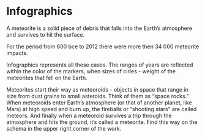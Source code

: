 # Infographics

A meteorite is a solid piece of debris that falls into the Earth’s atmosphere and survives to hit the surface.

For the period from 600 bce to 2012 there were more then 34 000 meteorite impacts.

Infographics represents all these cases. The ranges of years are reflected within the color of the markers, when sizes of cirles - weight of the meteorites that fell on the Earth.

Meteorites start their way as meteoroids - objects in space that range in size from dust grains to small asteroids. Think of them as “space rocks." When meteoroids enter Earth’s atmosphere (or that of another planet, like Mars) at high speed and burn up, the fireballs or “shooting stars” are called meteors. And finally when a meteoroid survives a trip through the atmosphere and hits the ground, it’s called a meteorite. Find this way on the schema in the upper right corner of the work.
